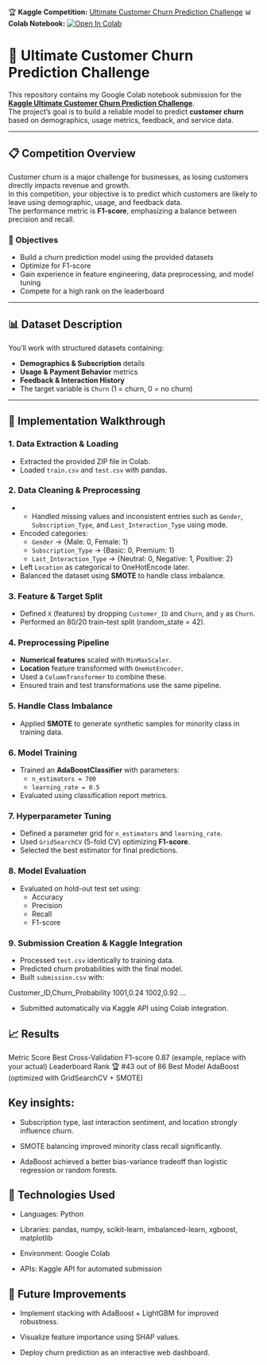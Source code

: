 🏆 **Kaggle Competition:** 
[Ultimate Customer Churn Prediction Challenge](https://www.kaggle.com/competitions/ultimate-customer-churn-prediction-challenge)
📊 **Colab Notebook:**
[![Open In Colab](https://colab.research.google.com/assets/colab-badge.svg)](https://colab.research.google.com/drive/1WSgfoS6q8sAJ79cdWoaA9WCY17BWH40U?usp=sharing)

# 🧠 Ultimate Customer Churn Prediction Challenge

This repository contains my Google Colab notebook submission for the **[Kaggle Ultimate Customer Churn Prediction Challenge](https://www.kaggle.com/competitions/ultimate-customer-churn-prediction-challenge/overview)**.  
The project’s goal is to build a reliable model to predict **customer churn** based on demographics, usage metrics, feedback, and service data.

---

## 📋 Competition Overview

Customer churn is a major challenge for businesses, as losing customers directly impacts revenue and growth.  
In this competition, your objective is to predict which customers are likely to leave using demographic, usage, and feedback data.  
The performance metric is **F1-score**, emphasizing a balance between precision and recall.

### 🎯 Objectives
- Build a churn prediction model using the provided datasets  
- Optimize for F1-score  
- Gain experience in feature engineering, data preprocessing, and model tuning  
- Compete for a high rank on the leaderboard  

---

## 📊 Dataset Description

You’ll work with structured datasets containing:
- **Demographics & Subscription** details  
- **Usage & Payment Behavior** metrics  
- **Feedback & Interaction History**  
- The target variable is `Churn` (1 = churn, 0 = no churn)

---

## 🧩 Implementation Walkthrough

### 1. Data Extraction & Loading  
- Extracted the provided ZIP file in Colab.  
- Loaded `train.csv` and `test.csv` with pandas.  

### 2. Data Cleaning & Preprocessing
- - Handled missing values and inconsistent entries such as `Gender`, `Subscription_Type`, and `Last_Interaction_Type` using mode.  
- Encoded categories:  
  - `Gender` → {Male: 0, Female: 1}  
  - `Subscription_Type` → {Basic: 0, Premium: 1}  
  - `Last_Interaction_Type` → {Neutral: 0, Negative: 1, Positive: 2}  
- Left `Location` as categorical to OneHotEncode later. 
- Balanced the dataset using **SMOTE** to handle class imbalance.

### 3. Feature & Target Split  
- Defined `X` (features) by dropping `Customer_ID` and `Churn`, and `y` as `Churn`.  
- Performed an 80/20 train–test split (random_state = 42).

### 4. Preprocessing Pipeline  
- **Numerical features** scaled with `MinMaxScaler`.  
- **Location** feature transformed with `OneHotEncoder`.  
- Used a `ColumnTransformer` to combine these.  
- Ensured train and test transformations use the same pipeline.

### 5. Handle Class Imbalance  
- Applied **SMOTE** to generate synthetic samples for minority class in training data.

### 6. Model Training  
- Trained an **AdaBoostClassifier** with parameters:
  - `n_estimators = 700`  
  - `learning_rate = 0.5`  
- Evaluated using classification report metrics.

### 7. Hyperparameter Tuning  
- Defined a parameter grid for `n_estimators` and `learning_rate`.  
- Used `GridSearchCV` (5-fold CV) optimizing **F1-score**.  
- Selected the best estimator for final predictions.

### 8. Model Evaluation  
- Evaluated on hold-out test set using:  
  - Accuracy  
  - Precision  
  - Recall  
  - F1-score  

### 9. Submission Creation & Kaggle Integration  
- Processed `test.csv` identically to training data.  
- Predicted churn probabilities with the final model.  
- Built `submission.csv` with:

Customer_ID,Churn_Probability
1001,0.24
1002,0.92
...

- Submitted automatically via Kaggle API using Colab integration.

<h2> 📈 Results </h2>
Metric	Score
Best Cross-Validation F1-score	0.87 (example, replace with your actual)
Leaderboard Rank	🏆 #43 out of 86
Best Model	AdaBoost (optimized with GridSearchCV + SMOTE)

<h2> Key insights: </h2>

- Subscription type, last interaction sentiment, and location strongly influence churn.

- SMOTE balancing improved minority class recall significantly.

- AdaBoost achieved a better bias-variance tradeoff than logistic regression or random forests.

<h2>🧠 Technologies Used</h2>

- Languages: Python

- Libraries: pandas, numpy, scikit-learn, imbalanced-learn, xgboost, matplotlib

- Environment: Google Colab

- APIs: Kaggle API for automated submission

<h2>🚀 Future Improvements</h2>

- Implement stacking with AdaBoost + LightGBM for improved robustness.

- Visualize feature importance using SHAP values.

- Deploy churn prediction as an interactive web dashboard.
